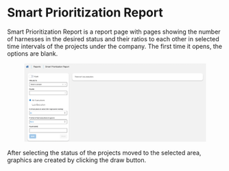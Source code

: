 # Smart Prioritization Report

Smart Prioritization Report is a report page with pages showing the number of harnesses in the desired status and their ratios to each other in selected time intervals of the projects under the company. The first time it opens, the options are blank.

<figure><img src="../../.gitbook/assets/Ekran Resmi 2023-06-21 08.43.41.png" alt=""><figcaption></figcaption></figure>

After selecting the status of the projects moved to the selected area, graphics are created by clicking the draw button.
